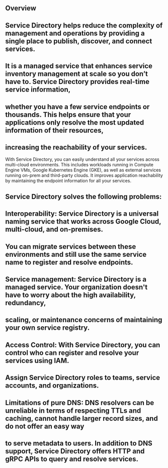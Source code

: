 ## Overview
## Service Directory helps reduce the complexity of management and operations by providing a single place to publish, discover, and connect services. 
## It is a managed service that enhances service inventory management at scale so you don’t have to. Service Directory provides real-time service information, 
## whether you have a few service endpoints or thousands. This helps ensure that your applications only resolve the most updated information of their resources, 
## increasing the reachability of your services.

With Service Directory, you can easily understand all your services across multi-cloud environments. This includes workloads running in Compute Engine VMs, Google Kubernetes Engine (GKE), as well as external services running on-prem and third-party clouds. It improves application reachability by maintaining the endpoint information for all your services.
## Service Directory solves the following problems:

## Interoperability: Service Directory is a universal naming service that works across Google Cloud, multi-cloud, and on-premises. 
##                   You can migrate services between these environments and still use the same service name to register and resolve endpoints.

## Service management: Service Directory is a managed service. Your organization doesn't have to worry about the high availability, redundancy,
##                                                             scaling, or maintenance concerns of maintaining your own service registry.

## Access Control: With Service Directory, you can control who can register and resolve your services using IAM. 
##                 Assign Service Directory roles to teams, service accounts, and organizations.

## Limitations of pure DNS: DNS resolvers can be unreliable in terms of respecting TTLs and caching, cannot handle larger record sizes, and do not offer an easy way
##                          to serve metadata to users. In addition to DNS support, Service Directory offers HTTP and gRPC APIs to query and resolve services.
